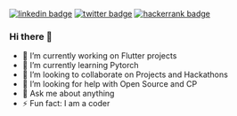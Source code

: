 
[![linkedin badge](https://img.shields.io/badge/Khem_Agarwal-30302f?style=flat&logo=linkedin)](https://www.linkedin.com/in/khem-agarwal-93357b123/)
[![twitter badge](https://img.shields.io/badge/@khem__agarwal-30302f?style=flat&logo=twitter)](https://twitter.com/khem__agarwal)
[![hackerrank badge](https://img.shields.io/badge/Khem_Agarwal-30302f?style=flat&logo=hackerrank)](https://www.hackerrank.com/khemagarwal1)

### Hi there 👋
- 🔭 I’m currently working on Flutter projects
- 🌱 I’m currently learning Pytorch
- 👯 I’m looking to collaborate on Projects and Hackathons
- 🤔 I’m looking for help with Open Source and CP
- 💬 Ask me about anything
- ⚡ Fun fact: I am a coder 
